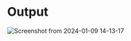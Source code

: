 # Output

![Screenshot from 2024-01-09 14-13-17](https://github.com/Smit-Doshi/zeustraining/assets/155627071/3611fc15-2730-48f7-ad60-797d9edff0b7)
